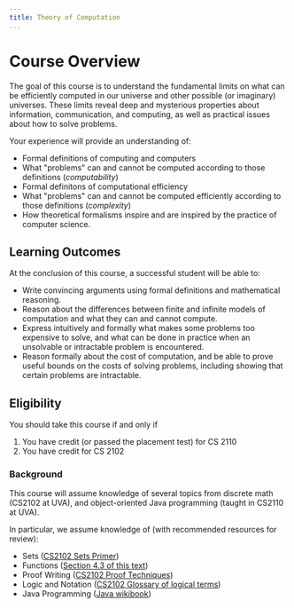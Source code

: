 ```yaml
---
title: Theory of Computation
...
```


# Course Overview 

The goal of this course is to understand the fundamental limits on what can be
efficiently computed in our universe and other possible (or imaginary) universes. These limits reveal
deep and mysterious properties about information, communication, and computing, as well as practical
issues about how to solve problems.

Your experience will provide an understanding of:

- Formal definitions of computing and computers
- What "problems" can and cannot be computed according to those definitions (*computability*)
- Formal definitons of computational efficiency
- What "problems" can and cannot be computed efficiently according to those definitions (*complexity*)
- How theoretical formalisms inspire and are inspired by the practice of computer science.


## Learning Outcomes

At the conclusion of this course, a successful student will be able to:

- Write convincing arguments using formal definitions and mathematical reasoning.
- Reason about the differences between finite and infinite models of computation and what they can and cannot compute.
- Express intuitively and formally what makes some problems too expensive to solve, and what can be done in practice when an unsolvable or intractable problem is encountered.
- Reason formally about the cost of computation, and be able to prove useful bounds on the costs of solving problems, including showing that certain problems are intractable.


## Eligibility

You should take this course if and only if

1. You have credit (or passed the placement test) for  CS 2110
1. You have credit for CS 2102


### Background

This course will assume knowledge of several topics from discrete math (CS2102 at UVA), and object-oriented Java programming (taught in CS2110 at UVA).

In particular, we assume knowledge of (with recommended resources for review):

- Sets ([CS2102 Sets Primer](http://www.cs.virginia.edu/luther/DMT1/S2020/sets.html))
- Functions ([Section 4.3 of this text](http://www.cs.virginia.edu/luther/DMT1/S2020/files/mcs.pdf))
- Proof Writing ([CS2102 Proof Techniques](http://www.cs.virginia.edu/luther/DMT1/S2020/techniques-q8.html))
- Logic and Notation ([CS2102 Glossary of logical terms](http://www.cs.virginia.edu/luther/DMT1/S2020/glossary.html))
- Java Programming ([Java wikibook](https://en.wikibooks.org/wiki/Java_Programming))








